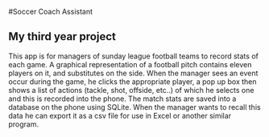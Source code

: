 #Soccer Coach Assistant

## My third year project

This app is for managers of sunday league football teams to record stats of each game. 
A graphical representation of a football pitch contains eleven players on it, and substitutes on the side.
When the manager sees an event occur during the game, he clicks the appropriate player, a pop up box then
shows a list of actions (tackle, shot, offside, etc..) of which he selects one and this is recorded into the phone.
The match stats are saved into a database on the phone using SQLite. When the manager wants to recall this data he can export
it as a csv file for use in Excel or another similar program.